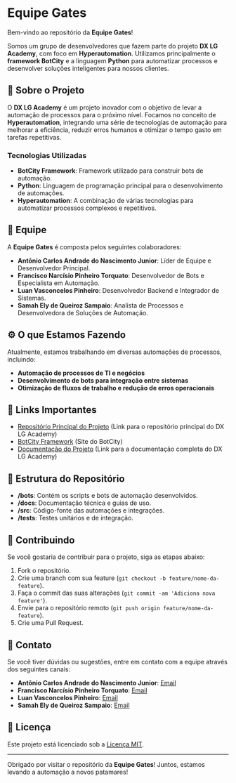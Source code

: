 # Equipe Gates

Bem-vindo ao repositório da **Equipe Gates**!

Somos um grupo de desenvolvedores que fazem parte do projeto **DX LG Academy**, com foco em **Hyperautomation**. Utilizamos principalmente o **framework BotCity** e a linguagem **Python** para automatizar processos e desenvolver soluções inteligentes para nossos clientes.

## 🚀 Sobre o Projeto

O **DX LG Academy** é um projeto inovador com o objetivo de levar a automação de processos para o próximo nível. Focamos no conceito de **Hyperautomation**, integrando uma série de tecnologias de automação para melhorar a eficiência, reduzir erros humanos e otimizar o tempo gasto em tarefas repetitivas.

### Tecnologias Utilizadas

- **BotCity Framework**: Framework utilizado para construir bots de automação.
- **Python**: Linguagem de programação principal para o desenvolvimento de automações.
- **Hyperautomation**: A combinação de várias tecnologias para automatizar processos complexos e repetitivos.

## 🤝 Equipe

A **Equipe Gates** é composta pelos seguintes colaboradores:

- **Antônio Carlos Andrade do Nascimento Junior**: Líder de Equipe e Desenvolvedor Principal.
- **Francisco Narcísio Pinheiro Torquato**: Desenvolvedor de Bots e Especialista em Automação.
- **Luan Vasconcelos Pinheiro**: Desenvolvedor Backend e Integrador de Sistemas.
- **Samah Ely de Queiroz Sampaio**: Analista de Processos e Desenvolvedora de Soluções de Automação.

## ⚙️ O que Estamos Fazendo

Atualmente, estamos trabalhando em diversas automações de processos, incluindo:

- **Automação de processos de TI e negócios**
- **Desenvolvimento de bots para integração entre sistemas**
- **Otimização de fluxos de trabalho e redução de erros operacionais**

## 🔗 Links Importantes

- [Repositório Principal do Projeto](#) (Link para o repositório principal do DX LG Academy)
- [BotCity Framework](https://botcity.dev) (Site do BotCity)
- [Documentação do Projeto](#) (Link para a documentação completa do DX LG Academy)

## 📂 Estrutura do Repositório

- **/bots**: Contém os scripts e bots de automação desenvolvidos.
- **/docs**: Documentação técnica e guias de uso.
- **/src**: Código-fonte das automações e integrações.
- **/tests**: Testes unitários e de integração.

## 🚧 Contribuindo

Se você gostaria de contribuir para o projeto, siga as etapas abaixo:

1. Fork o repositório.
2. Crie uma branch com sua feature (`git checkout -b feature/nome-da-feature`).
3. Faça o commit das suas alterações (`git commit -am 'Adiciona nova feature'`).
4. Envie para o repositório remoto (`git push origin feature/nome-da-feature`).
5. Crie uma Pull Request.

## 📣 Contato

Se você tiver dúvidas ou sugestões, entre em contato com a equipe através dos seguintes canais:

- **Antônio Carlos Andrade do Nascimento Junior**: [Email](mailto:antonio@exemplo.com)
- **Francisco Narcísio Pinheiro Torquato**: [Email](mailto:francisco@exemplo.com)
- **Luan Vasconcelos Pinheiro**: [Email](mailto:luan@exemplo.com)
- **Samah Ely de Queiroz Sampaio**: [Email](mailto:samah@exemplo.com)

## 📝 Licença

Este projeto está licenciado sob a [Licença MIT](LICENSE).

---

Obrigado por visitar o repositório da **Equipe Gates**! Juntos, estamos levando a automação a novos patamares!
